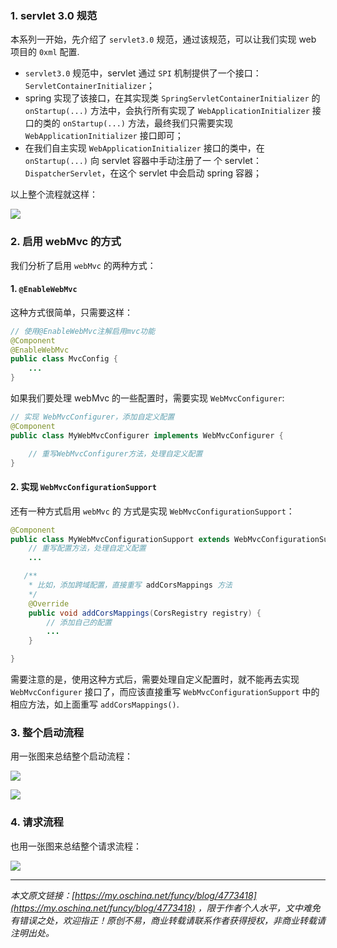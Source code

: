 ### 1\. servlet 3.0 规范

本系列一开始，先介绍了 `servlet3.0` 规范，通过该规范，可以让我们实现 web 项目的 `0xml` 配置.

*   `servlet3.0` 规范中，servlet 通过 `SPI` 机制提供了一个接口：`ServletContainerInitializer`；
*   spring 实现了该接口，在其实现类 `SpringServletContainerInitializer` 的 `onStartup(...)` 方法中，会执行所有实现了 `WebApplicationInitializer` 接口的类的 `onStartup(...)` 方法，最终我们只需要实现 `WebApplicationInitializer` 接口即可；
*   在我们自主实现 `WebApplicationInitializer` 接口的类中，在 `onStartup(...)` 向 servlet 容器中手动注册了一 个 servlet：`DispatcherServlet`，在这个 servlet 中会启动 spring 容器；

以上整个流程就这样：


![](https://java-tutorial.oss-cn-shanghai.aliyuncs.com/up-0874fa7ef39ca9c405cdf55d99ca891ebf2.png)

### 2\. 启用 webMvc 的方式

我们分析了启用 `webMvc` 的两种方式：

#### 1. `@EnableWebMvc`

这种方式很简单，只需要这样：

```java
// 使用@EnableWebMvc注解启用mvc功能
@Component
@EnableWebMvc
public class MvcConfig {
    ...
}

```

如果我们要处理 webMvc 的一些配置时，需要实现 `WebMvcConfigurer`:

```java
// 实现 WebMvcConfigurer，添加自定义配置
@Component
public class MyWebMvcConfigurer implements WebMvcConfigurer {

    // 重写WebMvcConfigurer方法，处理自定义配置
}

```

#### 2\. 实现 `WebMvcConfigurationSupport`

还有一种方式启用 `webMvc` 的 方式是实现 `WebMvcConfigurationSupport`：

```java
@Component
public class MyWebMvcConfigurationSupport extends WebMvcConfigurationSupport {
    // 重写配置方法，处理自定义配置
    ...

   /**
    * 比如，添加跨域配置，直接重写 addCorsMappings 方法
    */
    @Override
    public void addCorsMappings(CorsRegistry registry) {
        // 添加自己的配置
        ...
    }

}

```

需要注意的是，使用这种方式后，需要处理自定义配置时，就不能再去实现 `WebMvcConfigurer` 接口了，而应该直接重写 `WebMvcConfigurationSupport` 中的相应方法，如上面重写 `addCorsMappings()`.

### 3\. 整个启动流程

用一张图来总结整个启动流程：


![](https://java-tutorial.oss-cn-shanghai.aliyuncs.com/up-74d675bbae28247726b8d054e8758c3d8b1.png) 

![](https://java-tutorial.oss-cn-shanghai.aliyuncs.com/up-aa6bb35d0ab26925c45c62ab4d709d05cdd.png)

### 4\. 请求流程

也用一张图来总结整个请求流程：


![](https://java-tutorial.oss-cn-shanghai.aliyuncs.com/up-024b75e7f7952dbf1ace7aa5a8cfe3bcb77.png)

* * *

_本文原文链接：[https://my.oschina.net/funcy/blog/4773418](https://my.oschina.net/funcy/blog/4773418) ，限于作者个人水平，文中难免有错误之处，欢迎指正！原创不易，商业转载请联系作者获得授权，非商业转载请注明出处。_
